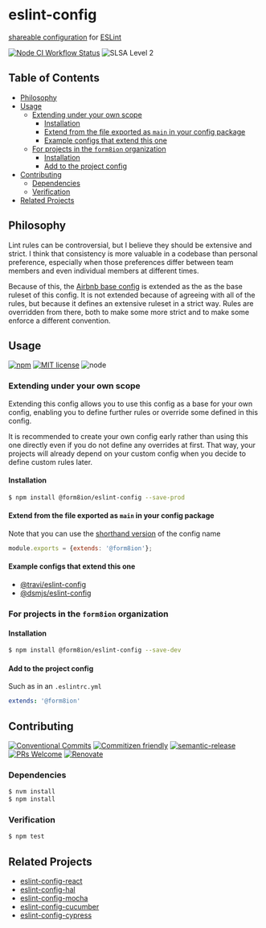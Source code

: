 # eslint-config

[shareable configuration](https://eslint.org/docs/developer-guide/shareable-configs#shareable-configs)
for [ESLint](https://eslint.org)

<!--status-badges start -->

[![Node CI Workflow Status][github-actions-ci-badge]][github-actions-ci-link]
![SLSA Level 2][slsa-badge]

<!--status-badges end -->

## Table of Contents

* [Philosophy](#philosophy)
* [Usage](#usage)
  * [Extending under your own scope](#extending-under-your-own-scope)
    * [Installation](#installation)
    * [Extend from the file exported as `main` in your config package](#extend-from-the-file-exported-as-main-in-your-config-package)
    * [Example configs that extend this one](#example-configs-that-extend-this-one)
  * [For projects in the `form8ion` organization](#for-projects-in-the-form8ion-organization)
    * [Installation](#installation-1)
    * [Add to the project config](#add-to-the-project-config)
* [Contributing](#contributing)
  * [Dependencies](#dependencies)
  * [Verification](#verification)
* [Related Projects](#related-projects)

## Philosophy

Lint rules can be controversial, but I believe they should be extensive and
strict. I think that consistency is more valuable in a codebase than personal
preference, especially when those preferences differ between team members and
even individual members at different times.

Because of this, the [Airbnb base config](https://github.com/airbnb/javascript/tree/master/packages/eslint-config-airbnb-base)
is extended as the as the base ruleset of this config. It is not extended
because of agreeing with all of the rules, but because it defines an extensive
ruleset in a strict way. Rules are overridden from there, both to make some
more strict and to make some enforce a different convention.

## Usage

<!--consumer-badges start -->

[![npm][npm-badge]][npm-link]
[![MIT license][license-badge]][license-link]
![node][node-badge]

<!--consumer-badges end -->

### Extending under your own scope

Extending this config allows you to use this config as a base for your own
config, enabling you to define further rules or override some defined in this
config.

It is recommended to create your own config early rather than using this one
directly even if you do not define any overrides at first. That way, your
projects will already depend on your custom config when you decide to define
custom rules later.

#### Installation

```sh
$ npm install @form8ion/eslint-config --save-prod
```

#### Extend from the file exported as `main` in your config package

Note that you can use the [shorthand version](https://eslint.org/docs/developer-guide/shareable-configs#npm-scoped-modules)
of the config name

```js
module.exports = {extends: '@form8ion'};
```

#### Example configs that extend this one

* [@travi/eslint-config](https://npm.im/@travi/eslint-config)
* [@dsmjs/eslint-config](https://npm.im/@dsmjs/eslint-config)

### For projects in the `form8ion` organization

#### Installation

```sh
$ npm install @form8ion/eslint-config --save-dev
```

#### Add to the project config

Such as in an `.eslintrc.yml`

```yml
extends: '@form8ion'
```

## Contributing

<!--contribution-badges start -->

[![Conventional Commits][commit-convention-badge]][commit-convention-link]
[![Commitizen friendly][commitizen-badge]][commitizen-link]
[![semantic-release][semantic-release-badge]][semantic-release-link]
[![PRs Welcome][PRs-badge]][PRs-link]
[![Renovate][renovate-badge]][renovate-link]

<!--contribution-badges end -->

### Dependencies

```sh
$ nvm install
$ npm install
```

### Verification

```sh
$ npm test
```

## Related Projects

* [eslint-config-react](https://github.com/form8ion/eslint-config-react)
* [eslint-config-hal](https://github.com/form8ion/eslint-config-hal)
* [eslint-config-mocha](https://github.com/form8ion/eslint-config-mocha)
* [eslint-config-cucumber](https://github.com/form8ion/eslint-config-cucumber)
* [eslint-config-cypress](https://github.com/form8ion/eslint-config-cypress)

[npm-link]: https://www.npmjs.com/package/@form8ion/eslint-config

[npm-badge]: https://img.shields.io/npm/v/@form8ion/eslint-config?logo=npm

[license-link]: LICENSE

[license-badge]: https://img.shields.io/github/license/form8ion/eslint-config.svg

[commit-convention-link]: https://conventionalcommits.org

[commit-convention-badge]: https://img.shields.io/badge/Conventional%20Commits-1.0.0-yellow.svg

[commitizen-link]: http://commitizen.github.io/cz-cli/

[commitizen-badge]: https://img.shields.io/badge/commitizen-friendly-brightgreen.svg

[semantic-release-link]: https://github.com/semantic-release/semantic-release

[semantic-release-badge]: https://img.shields.io/badge/%20%20%F0%9F%93%A6%F0%9F%9A%80-semantic--release-e10079.svg

[PRs-link]: http://makeapullrequest.com

[PRs-badge]: https://img.shields.io/badge/PRs-welcome-brightgreen.svg

[github-actions-ci-link]: https://github.com/form8ion/eslint-config/actions?query=workflow%3A%22Node.js+CI%22+branch%3Amaster

[github-actions-ci-badge]: https://img.shields.io/github/actions/workflow/status/form8ion/eslint-config/node-ci.yml.svg?branch=master&logo=github

[node-badge]: https://img.shields.io/node/v/@form8ion/eslint-config?logo=node.js

[renovate-link]: https://renovatebot.com

[renovate-badge]: https://img.shields.io/badge/renovate-enabled-brightgreen.svg?logo=renovatebot

[slsa-badge]: https://slsa.dev/images/gh-badge-level2.svg
